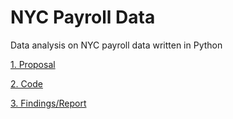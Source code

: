 # NYC Payroll Data
Data analysis on NYC payroll data written in Python 

[1. Proposal](https://github.com/esm2000/nyc_payroll/blob/master/project_proposal.pdf) 

[2. Code](https://github.com/esm2000/nyc_payroll/blob/master/citywide_payroll.ipynb)

[3. Findings/Report](https://github.com/esm2000/nyc_payroll/blob/master/project_findings.pdf)

